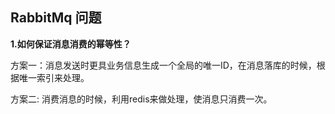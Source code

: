 ## RabbitMq 问题

**1.如何保证消息消费的幂等性？**

方案一：消息发送时更具业务信息生成一个全局的唯一ID，在消息落库的时候，根据唯一索引来处理。

方案二: 消费消息的时候，利用redis来做处理，使消息只消费一次。



